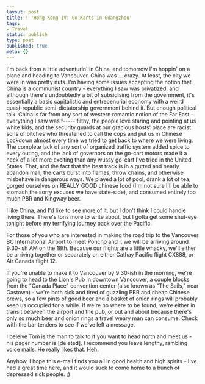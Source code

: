 ```yaml
---
layout: post
title: ! 'Hong Kong IV: Go-Karts in Guangzhou'
tags:
- Travel
status: publish
type: post
published: true
meta: {}
---
```

<p class="entry-body">I'm back from a little adventurin' in China, and tomorrow I'm hoppin' on a plane and heading to Vancouver.  China was ... crazy.  At least, the city we were in was pretty nuts.  I'm having some issues accepting the notion that China is a communist country - everything I saw was privatized, and although there's undoubtedly a bit of subsidising from the government, it's essentially a basic capitalistic and entrepenurial economy with a weird quasi-republic semi-dictatorship government behind it.  But enough political talk.  China is far from any sort of western romantic notion of the Far East - everything I saw was f----- filthy, the people love staring and pointing at us white kids, and the security guards at our gracious hosts' place are racist sons of bitches who threatened to call the cops and put us in Chinese Lockdown almost every time we tried to get back to where we were living.  The complete lack of any sort of organized traffic system added spice to every outing, and the lack of governors on the go-cart motors made it a heck of a lot more exciting than any wussy go-cart I've tried in the United States.  That, and the fact that the best track is in a gutted and nearly abandon mall, the carts burst into flames, throw chains, and otherwise misbehave in dangerous ways.  We played a lot of pool, drank a lot of tea, gorged ourselves on REALLY GOOD chinese food (I'm not sure I'll be able to stomach the sorry excuses we have state-side), and consumed entirely too much PBR and Kingway beer.</p>
I like China, and I'd like to see more of it, but I don't think I could handle living there.  There's tons more to write about, but I gotta get some shut-eye tonight before my terrifying journey back over the Pacific.

For those of you who are interested in making the road trip to the Vancouver BC International Airport to meet Poncho and I, we will be arriving around 9:30-ish AM on the 18th.  Because our flights are a little whacky, we'll either be arriving together or separately on either Cathay Pacific flight CX888, or Air Canada flight 12.

If you're unable to make it to Vancouver by 9:30-ish in the morning, we're going to head to the Lion's Pub in downtown Vancouver, a couple blocks from the "Canada Place" convention center (also known as "The Sails," near Gastown) - we're both sick and tired of guzzling PBR and cheap Chinese brews, so a few pints of good beer and a basket of onion rings will probably keep us occupied for a while.  If we're no where to be found, we're either in transit between the airport and the pub, or out and about because there's only so much beer and onion rings a travel weary man can consume.  Check with the bar tenders to see if we've left a message.

I beleive Tom is the man to talk to if you want to head north and meet us - his pager number is [deleted].  I recommend you leave lengthy, rambling voice mails.  He really likes that.  Heh.

Anyhow, I hope this e-mail finds you all in good health and high spirits - I've had a great time here, and it would suck to come home to a bunch of depressed sick people. ;)
